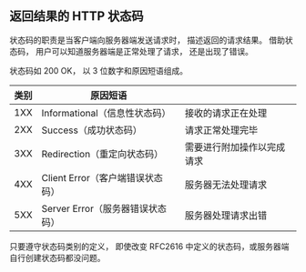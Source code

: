 ## 返回结果的 HTTP 状态码 
状态码的职责是当客户端向服务器端发送请求时， 描述返回的请求结果。 借助状态码， 用户可以知道服务器端是正常处理了请求， 还是出现了错误。 

状态码如 200 OK， 以 3 位数字和原因短语组成。 

| 类别 | 原因短语                         |                            |
| ---- | -------------------------------- | -------------------------- |
| 1XX  | Informational（信息性状态码）    | 接收的请求正在处理         |
| 2XX  | Success（成功状态码）            | 请求正常处理完毕           |
| 3XX  | Redirection（重定向状态码）      | 需要进行附加操作以完成请求 |
| 4XX  | Client Error（客户端错误状态码） | 服务器无法处理请求         |
| 5XX  | Server Error（服务器错误状态码） | 服务器处理请求出错         |

只要遵守状态码类别的定义， 即使改变 RFC2616 中定义的状态码，或服务器端自行创建状态码都没问题。 